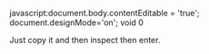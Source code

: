 javascript:document.body.contentEditable = 'true'; document.designMode='on'; void 0


Just copy it and then inspect then enter.
